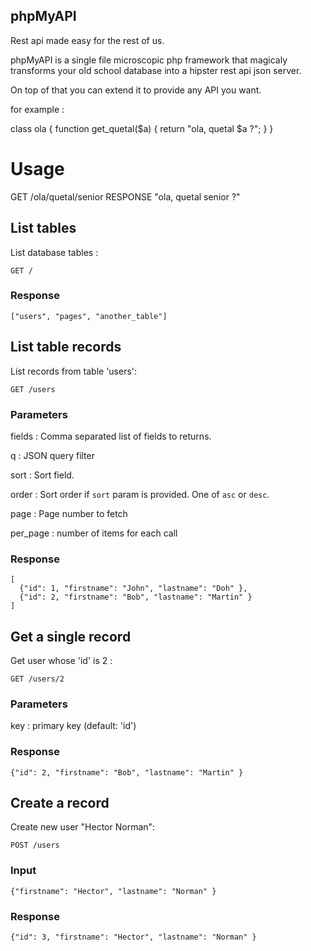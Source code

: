 phpMyAPI
--------

Rest api made easy for the rest of us.

phpMyAPI is a single file microscopic php framework that magicaly transforms your old school database into a hipster rest api json server.

On top of that you can extend it to provide any API you want.

for example : 

class ola {
    function get_quetal($a) {
        return "ola, quetal $a ?";
    }
}

# Usage
GET /ola/quetal/senior
RESPONSE "ola, quetal senior ?"






## List tables

List database tables :

    GET /

### Response

    ["users", "pages", "another_table"]




## List table records

List records from table 'users':

    GET /users

### Parameters

fields
: Comma separated list of fields to returns.

q
: JSON query filter

sort
: Sort field. 

order
: Sort order if `sort` param is provided. One of `asc` or `desc`.

page
: Page number to fetch

per_page
: number of items for each call

### Response

    [
      {"id": 1, "firstname": "John", "lastname": "Doh" },
      {"id": 2, "firstname": "Bob", "lastname": "Martin" }
    ]





## Get a single record

Get user whose 'id' is 2 :

    GET /users/2

### Parameters

key
: primary key (default: 'id')

### Response

    {"id": 2, "firstname": "Bob", "lastname": "Martin" }





## Create a record

Create new user "Hector Norman":

    POST /users

### Input

    {"firstname": "Hector", "lastname": "Norman" }

### Response

    {"id": 3, "firstname": "Hector", "lastname": "Norman" }






